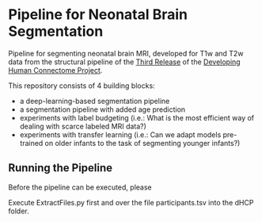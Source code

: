 
# Pipeline for Neonatal Brain Segmentation 

Pipeline for segmenting neonatal brain MRI, developed for T1w and T2w data from the structural pipeline of the [Third Release](https://biomedia.github.io/dHCP-release-notes/) of the [Developing Human Connectome Project](http://www.developingconnectome.org/project/). 

This repository consists of 4 building blocks: 

* a deep-learning-based segmentation pipeline 
* a segmentation pipeline with added age prediction 
* experiments with label budgeting (i.e.: What is the most efficient way of dealing with scarce labeled MRI data?)
* experiments with transfer learning (i.e.: Can we adapt models pre-trained on older infants to the task of segmenting younger infants?)

## Running the Pipeline

Before the pipeline can be executed, please 



Execute ExtractFiles.py first and over the file participants.tsv into the dHCP folder.  
